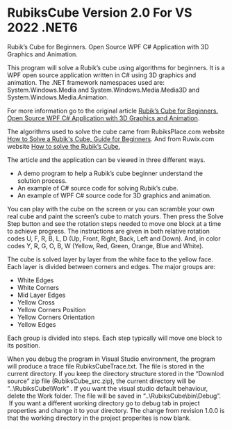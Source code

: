 # RubiksCube Version 2.0 For VS 2022 .NET6

Rubik’s Cube for Beginners. Open Source WPF C# Application with 3D Graphics and Animation.

This program will solve a Rubik’s cube using algorithms for beginners. It is a WPF open source application written in C# using 3D graphics and animation. The .NET framework namespaces used are: System.Windows.Media and System.Windows.Media.Media3D and System.Windows.Media.Animation.

For more information go to the original article <a href="https://www.codeproject.com/Articles/1199528/Rubik-s-Cube-for-Beginners-Open-Source-WPF-Csharp">Rubik’s Cube for Beginners. Open Source WPF C# Application with 3D Graphics and Animation</a>.

The algorithms used to solve the cube came from RubiksPlace.com website <a href="http://www.rubiksplace.com/"> How to Solve a Rubik's Cube, Guide for Beginners</a>. And from Ruwix.com website <a href="https://ruwix.com/"> How to solve the Rubik’s Cube.</a>

The article and the application can be viewed in three different ways.

<ul>
<li>A demo program to help a Rubik’s cube beginner understand the solution process. </li>
<li>An example of C# source code for solving Rubik’s cube. </li>
<li>An example of WPF C# source code for 3D graphics and animation. </li>
</ul>

You can play with the cube on the screen or you can scramble your own real cube and paint the screen’s cube to match yours. Then press the Solve Step button and see the rotation steps needed to move one block at a time to achieve progress. The instructions are given in both relative rotation codes U, F, R, B, L, D (Up, Front, Right, Back, Left and Down). And, in color codes Y, R, G, O, B, W (Yellow, Red, Green, Orange, Blue and White).

The cube is solved layer by layer from the white face to the yellow face. Each layer is divided between corners and edges. The major groups are: 

<ul>
<li>White Edges</li>
<li>White Corners</li>
<li>Mid Layer Edges</li>
<li>Yellow Cross</li>
<li>Yellow Corners Position</li>
<li>Yellow Corners Orientation</li>
<li>Yellow Edges</li>
</ul>

Each group is divided into steps. Each step typically will move one block to its position.

When you debug the program in Visual Studio environment, the program will produce a trace file RubiksCubeTrace.txt. The file is stored in the current directory. If you keep the directory structure stored in the “Downlod source” zip file (RubiksCube_src.zip), the current directory will be “..\RubiksCube\Work” . If you want the visual studio default behaviour, delete the Work folder. The file will be saved in “..\RubiksCube\bin\Debug”. &nbsp;If you want a different working directory go to debug tab in project properties and change it to your directory. The change from revision 1.0.0 is that the working directory in the project properites is now blank.
